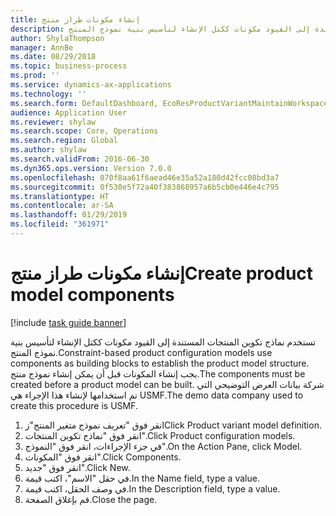 ```yaml
---
title: إنشاء مكونات طراز منتج
description: تستخدم نماذج تكوين المنتجات المستندة إلى القيود مكونات ككتل الإنشاء لتأسيس بنية نموذج المنتج.
author: ShylaThompson
manager: AnnBe
ms.date: 08/29/2018
ms.topic: business-process
ms.prod: ''
ms.service: dynamics-ax-applications
ms.technology: ''
ms.search.form: DefaultDashboard, EcoResProductVariantMaintainWorkspace, PCProductConfigurationModelListPage, PCComponentList
audience: Application User
ms.reviewer: shylaw
ms.search.scope: Core, Operations
ms.search.region: Global
ms.author: shylaw
ms.search.validFrom: 2016-06-30
ms.dyn365.ops.version: Version 7.0.0
ms.openlocfilehash: 070f8aa61f6aead46e35a52a180d42fcc08bd3a7
ms.sourcegitcommit: 0f530e5f72a40f383868957a6b5cb0e446e4c795
ms.translationtype: HT
ms.contentlocale: ar-SA
ms.lasthandoff: 01/29/2019
ms.locfileid: "361971"
---
```

# <a name="create-product-model-components"></a><span data-ttu-id="f2ea8-103">إنشاء مكونات طراز منتج</span><span class="sxs-lookup"><span data-stu-id="f2ea8-103">Create product model components</span></span>

[!include [task guide banner](../../includes/task-guide-banner.md)]

<span data-ttu-id="f2ea8-104">تستخدم نماذج تكوين المنتجات المستندة إلى القيود مكونات ككتل الإنشاء لتأسيس بنية نموذج المنتج.</span><span class="sxs-lookup"><span data-stu-id="f2ea8-104">Constraint-based product configuration models use components as building blocks to establish the product model structure.</span></span> <span data-ttu-id="f2ea8-105">يجب إنشاء المكونات قبل أن يمكن إنشاء نموذج منتج.</span><span class="sxs-lookup"><span data-stu-id="f2ea8-105">The components must be created before a product model can be built.</span></span> <span data-ttu-id="f2ea8-106">شركة بيانات العرض التوضيحي التي تم استخدامها لإنشاء هذا الإجراء هي USMF.</span><span class="sxs-lookup"><span data-stu-id="f2ea8-106">The demo data company used to create this procedure is USMF.</span></span>

1. <span data-ttu-id="f2ea8-107">انقر فوق "تعريف نموذج متغير المنتج"ز</span><span class="sxs-lookup"><span data-stu-id="f2ea8-107">Click Product variant model definition.</span></span>
2. <span data-ttu-id="f2ea8-108">انقر فوق "نماذج تكوين المنتجات".</span><span class="sxs-lookup"><span data-stu-id="f2ea8-108">Click Product configuration models.</span></span>
3. <span data-ttu-id="f2ea8-109">في جزء الإجراءات، انقر فوق "النموذج".</span><span class="sxs-lookup"><span data-stu-id="f2ea8-109">On the Action Pane, click Model.</span></span>
4. <span data-ttu-id="f2ea8-110">انقر فوق "المكونات".</span><span class="sxs-lookup"><span data-stu-id="f2ea8-110">Click Components.</span></span>
5. <span data-ttu-id="f2ea8-111">انقر فوق "جديد".</span><span class="sxs-lookup"><span data-stu-id="f2ea8-111">Click New.</span></span>
6. <span data-ttu-id="f2ea8-112">في حقل "الاسم"، اكتب قيمة.</span><span class="sxs-lookup"><span data-stu-id="f2ea8-112">In the Name field, type a value.</span></span>
7. <span data-ttu-id="f2ea8-113">في وصف الحقل، اكتب قيمة.</span><span class="sxs-lookup"><span data-stu-id="f2ea8-113">In the Description field, type a value.</span></span>
8. <span data-ttu-id="f2ea8-114">قم بإغلاق الصفحة.</span><span class="sxs-lookup"><span data-stu-id="f2ea8-114">Close the page.</span></span>

